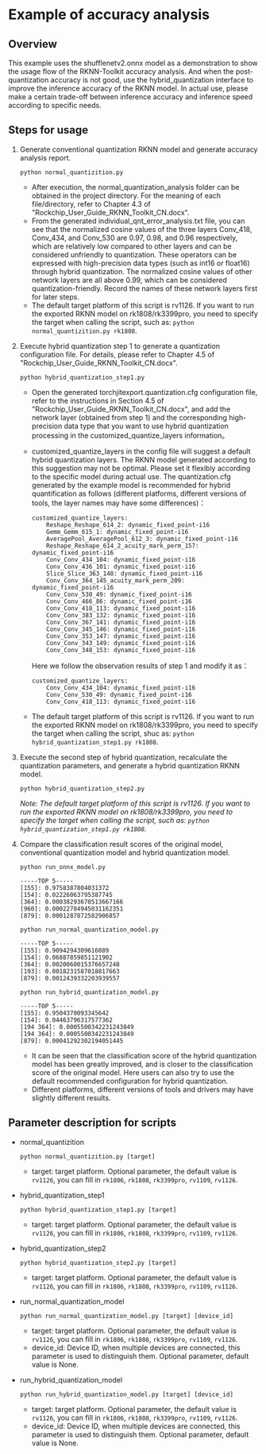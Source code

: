 # Example of accuracy analysis

## Overview

This example uses the shufflenetv2.onnx model as a demonstration to show the usage flow of the RKNN-Toolkit accuracy analysis. And when the post-quantization accuracy is not good, use the hybrid_quantization interface to improve the inference accuracy of the RKNN model. In actual use, please make a certain trade-off between inference accuracy and inference speed according to specific needs.


## Steps for usage

1. Generate conventional quantization RKNN model and generate accuracy analysis report.

   `python normal_quantizition.py`

   - After execution, the normal_quantization_analysis folder can be obtained in the project directory. For the meaning of each file/directory, refer to Chapter 4.3 of "Rockchip_User_Guide_RKNN_Toolkit_CN.docx".
   - From the generated individual_qnt_error_analysis.txt file, you can see that the normalized cosine values ​​of the three layers Conv_418, Conv_434, and Conv_530 are 0.97, 0.98, and 0.96 respectively, which are relatively low compared to other layers and can be considered unfriendly to quantization. These operators can be expressed with high-precision data types (such as int16 or float16) through hybrid quantization. The normalized cosine values ​​of other network layers are all above 0.99, which can be considered quantization-friendly. Record the names of these network layers first for later steps.
   - The default target platform of this script is rv1126. If you want to run the exported RKNN model on rk1808/rk3399pro, you need to specify the target when calling the script, such as: `python normal_quantizition.py rk1808`.


2. Execute hybrid quantization step 1 to generate a quantization configuration file. For details, please refer to Chapter 4.5 of "Rockchip_User_Guide_RKNN_Toolkit_CN.docx".

   `python hybrid_quantization_step1.py`

   - Open the generated torchjitexport.quantization.cfg configuration file, refer to the instructions in Section 4.5 of "Rockchip_User_Guide_RKNN_Toolkit_CN.docx", and add the network layer (obtained from step 1) and the corresponding high-precision data type that you want to use hybrid quantization processing in the customized_quantize_layers information。

   - customized_quantize_layers in the config file will suggest a default hybrid quantization layers. The RKNN model generated according to this suggestion may not be optimal. Please set it flexibly according to the specific model during actual use. The quantization.cfg generated by the example model is recommended for hybrid quantification as follows (different platforms, different versions of tools, the layer names may have some differences)：

     ```
     customized_quantize_layers:
         Reshape_Reshape_614_2: dynamic_fixed_point-i16
         Gemm_Gemm_615_1: dynamic_fixed_point-i16
         AveragePool_AveragePool_612_3: dynamic_fixed_point-i16
         Reshape_Reshape_614_2_acuity_mark_perm_157: dynamic_fixed_point-i16
         Conv_Conv_434_104: dynamic_fixed_point-i16
         Conv_Conv_436_101: dynamic_fixed_point-i16
         Slice_Slice_363_148: dynamic_fixed_point-i16
         Conv_Conv_364_145_acuity_mark_perm_209: dynamic_fixed_point-i16
         Conv_Conv_530_49: dynamic_fixed_point-i16
         Conv_Conv_466_86: dynamic_fixed_point-i16
         Conv_Conv_418_113: dynamic_fixed_point-i16
         Conv_Conv_383_132: dynamic_fixed_point-i16
         Conv_Conv_367_141: dynamic_fixed_point-i16
         Conv_Conv_345_146: dynamic_fixed_point-i16
         Conv_Conv_353_147: dynamic_fixed_point-i16
         Conv_Conv_343_149: dynamic_fixed_point-i16
         Conv_Conv_348_153: dynamic_fixed_point-i16
     ```

     Here we follow the observation results of step 1 and modify it as：

     ```
     customized_quantize_layers:
         Conv_Conv_434_104: dynamic_fixed_point-i16
         Conv_Conv_530_49: dynamic_fixed_point-i16
         Conv_Conv_418_113: dynamic_fixed_point-i16
     ```
   - The default target platform of this script is rv1126. If you want to run the exported RKNN model on rk1808/rk3399pro, you need to specify the target when calling the script, shuc as: `python hybrid_quantization_step1.py rk1808`.


3. Execute the second step of hybrid quantization, recalculate the quantization parameters, and generate a hybrid quantization RKNN model.

   `python hybrid_quantization_step2.py`

   *Note: The default target platform of this script is rv1126. If you want to run the exported RKNN model on rk1808/rk3399pro, you need to specify the target when calling the script, such as: `python hybrid_quantization_step1.py rk1808`.*


4. Compare the classification result scores of the original model, conventional quantization model and hybrid quantization model.

   `python run_onnx_model.py`	

   ```
   -----TOP 5-----
   [155]: 0.9758387804031372
   [154]: 0.02226063795387745
   [364]: 0.00038293670513667166
   [960]: 0.00022784945031162351
   [879]: 0.0001287872582906857
   ```

   `python run_normal_quantization_model.py`

   ```
   -----TOP 5-----
   [155]: 0.9094294309616089
   [154]: 0.06887859851121902
   [364]: 0.0020060015376657248
   [193]: 0.0018231587018817663
   [879]: 0.0012439332203939557
   ```

   `python run_hybrid_quantization_model.py`

   ```
   -----TOP 5-----
   [155]: 0.9504370093345642
   [154]: 0.04463796317577362
   [194 364]: 0.0005500342231243849
   [194 364]: 0.0005500342231243849
   [879]: 0.00041292302194051445
   ```

   - It can be seen that the classification score of the hybrid quantization model has been greatly improved, and is closer to the classification score of the original model. Here users can also try to use the default recommended configuration for hybrid quantization.
   - Different platforms, different versions of tools and drivers may have slightly different results.


## Parameter description for scripts


- normal_quantizition
   ```
   python normal_quantizition.py [target]
   ```
   - target: target platform. Optional parameter, the default value is `rv1126`, you can fill in `rk1806`, `rk1808`, `rk3399pro`, `rv1109`, `rv1126`.


- hybrid_quantization_step1
   ```
   python hybrid_quantization_step1.py [target]
   ```
   - target: target platform. Optional parameter, the default value is `rv1126`, you can fill in `rk1806`, `rk1808`, `rk3399pro`, `rv1109`, `rv1126`.


- hybrid_quantization_step2
   ```
   python hybrid_quantization_step2.py [target]
   ```
   - target: target platform. Optional parameter, the default value is `rv1126`, you can fill in `rk1806`, `rk1808`, `rk3399pro`, `rv1109`, `rv1126`.


- run_normal_quantization_model
   ```
   python run_normal_quantization_model.py [target] [device_id]
   ```
   - target: target platform. Optional parameter, the default value is `rv1126`, you can fill in `rk1806`, `rk1808`, `rk3399pro`, `rv1109`, `rv1126`.
   - device_id: Device ID, when multiple devices are connected, this parameter is used to distinguish them. Optional parameter, default value is None.


- run_hybrid_quantization_model
   ```
   python run_hybrid_quantization_model.py [target] [device_id]
   ```
   - target: target platform. Optional parameter, the default value is `rv1126`, you can fill in `rk1806`, `rk1808`, `rk3399pro`, `rv1109`, `rv1126`.
   - device_id: Device ID, when multiple devices are connected, this parameter is used to distinguish them. Optional parameter, default value is None.
